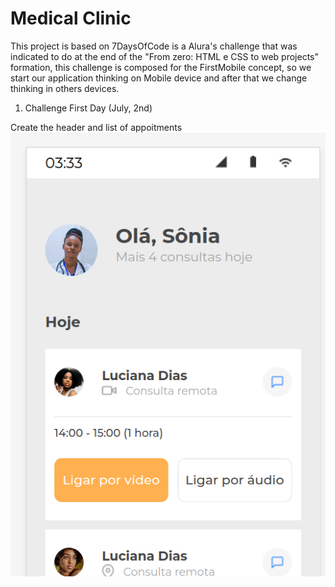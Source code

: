 # Medical Clinic

This project is based on 7DaysOfCode is a Alura's challenge that was indicated to do at the end of the  "From zero: HTML e CSS to web projects" formation, this challenge is composed for the FirstMobile concept, so we start our application thinking on Mobile device and after that we change thinking in others devices.

1. Challenge First Day (July, 2nd)

Create the header and list of appoitments
![alt text](image.png)